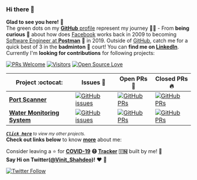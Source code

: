### Hi there 👋
**Glad to see you here!** :star_struck: <br> The green dots on my [**GitHub** profile](https://github.com/RaveloMevaSoavina/RaveloMevaSoavina) represent my journey :running_man: - From **being curious** :thinking: about how does [Facebook](https://www.facebook.com/vinit.shahdeo/) works back in 2009 to becoming [Software Engineer at **Postman**](https://medium.com/@vinitshahdeo/software-engineering-internship-experience-at-postman-182df16ef33f) :dart: in 2019. Outside of [GitHub](https://github.com/vinitshahdeo/), catch me for a quick best of 3 in the **badminton** :badminton: court! You can **find me on [LinkedIn](https://www.linkedin.com/in/vinitshahdeo/)**. Currently I'm **looking for contributions** for following projects:

[![PRs Welcome](https://img.shields.io/badge/PRs-welcome-brightgreen.svg?style=flat&logo=github)](https://github.com/vinitshahdeo) [![Visitors](https://visitor-badge.glitch.me/badge?page_id=vinitshahdeo.visitor-badge)](https://github.com/vinitshahdeo) [![Open Source Love](https://badges.frapsoft.com/os/v2/open-source.svg?v=103)](https://github.com/vinitshahdeo)


|      Project :octocat:   |     Issues :bug:   | Open PRs :bell:  | Closed PRs :fire:  |
|-------------|-------------------|---|---|
| [**Port Scanner**](https://github.com/vinitshahdeo/PortScanner) | [![GitHub issues](https://img.shields.io/github/issues/vinitshahdeo/PortScanner?color=green&logo=github&style=flat)](https://github.com/vinitshahdeo/PortScanner/issues) | [![GitHub PRs](https://img.shields.io/github/issues-pr/vinitshahdeo/PortScanner?style=flat&logo=github)](https://github.com/vinitshahdeo/PortScanner/pulls)  | [![GitHub PRs](https://img.shields.io/github/issues-pr-closed/vinitshahdeo/PortScanner?style=flat&color=critical&logo=github)](https://github.com/vinitshahdeo/PortScanner/pulls?q=is%3Apr+is%3Aclosed)  |
| [**Water Monitoring System**](https://github.com/vinitshahdeo/Water-Monitoring-System/) | [![GitHub issues](https://img.shields.io/github/issues/vinitshahdeo/Water-Monitoring-System?color=green&logo=github&style=flat)](https://github.com/vinitshahdeo/Water-Monitoring-System/issues) | [![GitHub PRs](https://img.shields.io/github/issues-pr/vinitshahdeo/Water-Monitoring-System?style=flat&logo=github)](https://github.com/vinitshahdeo/Water-Monitoring-System/pulls)  | [![GitHub PRs](https://img.shields.io/github/issues-pr-closed/vinitshahdeo/Water-Monitoring-System?style=flat&color=critical&logo=github)](https://github.com/vinitshahdeo/Water-Monitoring-System/pulls?q=is%3Apr+is%3Aclosed)   |

<sup><kbd>***[Click here](https://github.com/vinitshahdeo/jobtweets/blob/master/PROJECTS.md)***</kbd> *to view my other projects.</sup>* <br>
**Check out links below** to know **[more](https://github.com/vinitshahdeo/vinitshahdeo/blob/master/ABOUT.md)** about me:


Consider leaving a :star: for **[COVID-19](https://github.com/vinitshahdeo/COVID19/) :mask: [Tracker](https://github.com/vinitshahdeo/COVID19/) :india:** built by me! :hugs: <br>
**Say Hi on Twitter([@Vinit_Shahdeo](https://twitter.com/Vinit_Shahdeo))!** :heart: 💬

[![Twitter Follow](https://img.shields.io/twitter/follow/RaveloMeva?style=social)](https://twitter.com/RaveloMeva)


